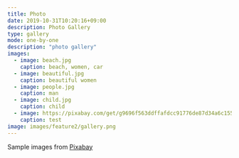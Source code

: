 ```yaml
---
title: Photo
date: 2019-10-31T10:20:16+09:00
description: Photo Gallery
type: gallery
mode: one-by-one
description: "photo gallery"
images:
  - image: beach.jpg
    caption: beach, women, car
  - image: beautiful.jpg
    caption: beautiful women
  - image: people.jpg
    caption: man
  - image: child.jpg
    caption: child
  - image: https://pixabay.com/get/g9696f563ddffafdcc91776de87d34a6c155d86261eed00fbc6e0c9fb9387c2daf74bf870117e657fca9eb397616d6332_1920.jpg
    caption: test
image: images/feature2/gallery.png
---
```


Sample images from [Pixabay](https://pixabay.com)
